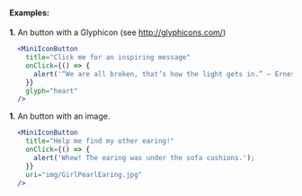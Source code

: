 #### Examples:

__1.__ An button with a Glyphicon (see http://glyphicons.com/)

```jsx
  <MiniIconButton
    title="Click me for an inspiring message"
    onClick={() => {
      alert('“We are all broken, that’s how the light gets in.” – Ernest Hemingway');
    }}
    glyph="heart"
  />
```

__1.__ An button with an image.

```jsx
  <MiniIconButton
    title="Help me find my other earing!"
    onClick={() => {
      alert('Whew! The earing was under the sofa cushions.');
    }}
    uri="img/GirlPearlEaring.jpg"
  />
```
